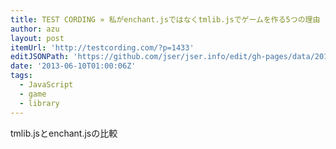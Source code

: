 ```yaml
---
title: TEST CORDING » 私がenchant.jsではなくtmlib.jsでゲームを作る5つの理由
author: azu
layout: post
itemUrl: 'http://testcording.com/?p=1433'
editJSONPath: 'https://github.com/jser/jser.info/edit/gh-pages/data/2013/06/index.json'
date: '2013-06-10T01:00:06Z'
tags:
  - JavaScript
  - game
  - library
---
```

tmlib.jsとenchant.jsの比較
